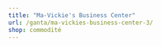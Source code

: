 ```yaml
---
title: "Ma-Vickie's Business Center"
url: /ganta/ma-vickies-business-center-3/
shop: commodité
---
```

